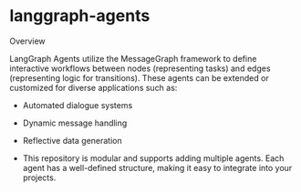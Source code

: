 # langgraph-agents
Overview

LangGraph Agents utilize the MessageGraph framework to define interactive workflows between nodes (representing tasks) and edges (representing logic for transitions). These agents can be extended or customized for diverse applications such as:

- Automated dialogue systems
- Dynamic message handling
- Reflective data generation

- This repository is modular and supports adding multiple agents. Each agent has a well-defined structure, making it easy to integrate into your projects.
